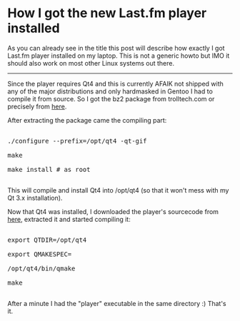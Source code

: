# How I got the new Last.fm player installed

As you can already see in the title this post will describe how exactly I got Last.fm player installed on my laptop. This is not a generic howto but IMO it should also work on most other Linux systems out there.

-------------------------------



Since the player requires Qt4 and this is currently AFAIK not shipped with any of the major distributions and only hardmasked in Gentoo I had to compile it from source. So I got the bz2 package from trolltech.com or precisely from <a href="http://www.trolltech.com/download/qt/x11.html">here</a>.



After extracting the package came the compiling part:

<pre class="command">

./configure --prefix=/opt/qt4 -qt-gif

make

make install # as root

</pre>



This will compile and install Qt4 into /opt/qt4 (so that it won't mess with my Qt 3.x installation).



Now that Qt4 was installed, I downloaded the player's sourcecode from <a href="http://www.last.fm/help/player/">here</a>, extracted it and started compiling it:



<pre class="command">

export QTDIR=/opt/qt4

export QMAKESPEC=

/opt/qt4/bin/qmake

make

</pre>



After a minute I had the "player" executable in the same directory :) That's it.